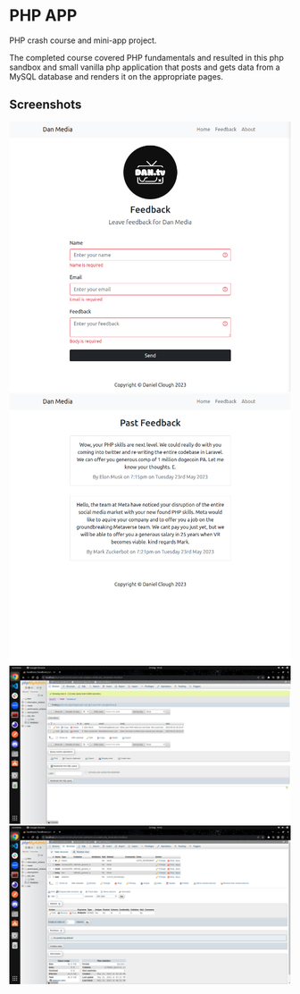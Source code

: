 
# PHP APP

PHP crash course and mini-app project. 

The completed course covered PHP fundamentals and resulted in this php sandbox and small vanilla php application that posts and gets data from a MySQL database and renders it on the appropriate pages. 


## Screenshots

<img src="./uploads/app-one.png" alt="php app">
<img src="./uploads/app-two.png" alt="php app">
<img src="./uploads/db-one.png" alt="mysql db">
<img src="./uploads/db-two.png" alt="mysql db">
